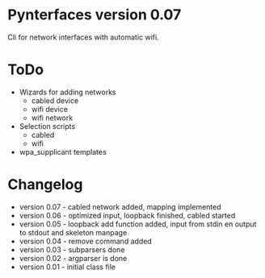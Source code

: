 Pynterfaces version 0.07
========================
Cli for network interfaces with automatic wifi.

ToDo
====
- Wizards for adding networks
	- cabled device
	- wifi device
	- wifi network
- Selection scripts
	- cabled
	- wifi
- wpa\_supplicant templates

Changelog
=========
* version 0.07 - cabled network added, mapping implemented
* version 0.06 - optimized input, loopback finished, cabled started
* version 0.05 - loopback add function added, input from stdin en output to stdout and skeleton manpage
* version 0.04 - remove command added
* version 0.03 - subparsers done
* version 0.02 - argparser is done
* version 0.01 - initial class file
